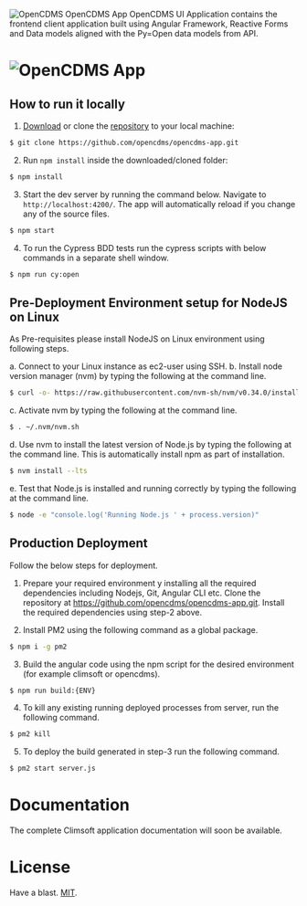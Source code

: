 ![OpenCDMS](http://dev3.opencdms.org/assets/img/brand/opencdms-signet.png) OpenCDMS App
OpenCDMS UI Application contains the frontend client application built using Angular Framework, Reactive Forms and Data models aligned with the Py=Open data models from API.


# ![OpenCDMS App](http://dev3.opencdms.org/assets/img/brand/opencdms-signet.png)

## How to run it locally
1. [Download](https://github.com/opencdms/opencdms-app/tree/main) or clone the [repository](https://github.com/opencdms/opencdms-app.git) to your local machine:
```bash
$ git clone https://github.com/opencdms/opencdms-app.git
```

2. Run `npm install` inside the downloaded/cloned folder:
```bash
$ npm install
```

3. Start the dev server by running the command below. Navigate to `http://localhost:4200/`. The app will automatically reload if you change any of the source files.
```bash
$ npm start
```

4. To run the Cypress BDD tests run the cypress scripts with below commands in a separate shell window.
```bash
$ npm run cy:open
```

## Pre-Deployment Environment setup for NodeJS on Linux

As Pre-requisites please install NodeJS on Linux environment using following steps.

a. Connect to your Linux instance as ec2-user using SSH.
b. Install node version manager (nvm) by typing the following at the command line.
```bash
$ curl -o- https://raw.githubusercontent.com/nvm-sh/nvm/v0.34.0/install.sh | bash
```
c. Activate nvm by typing the following at the command line.
```bash
$ . ~/.nvm/nvm.sh
```
d. Use nvm to install the latest version of Node.js by typing the following at the command line. This is automatically install npm as part of installation.
```bash
$ nvm install --lts
```
e. Test that Node.js is installed and running correctly by typing the following at the command line.
```bash
$ node -e "console.log('Running Node.js ' + process.version)"
```

## Production Deployment

Follow the below steps for deployment.

1. Prepare your required environment y installing all the required dependencies including Nodejs, Git, Angular CLI etc. Clone the repository at https://github.com/opencdms/opencdms-app.git. Install the required dependencies using step-2 above. 

2. Install PM2 using the following command as a global package.
```bash
$ npm i -g pm2
```

3. Build the angular code using the npm script for the desired environment (for example climsoft or opencdms).
```bash
$ npm run build:{ENV}
```

4. To kill any existing running deployed processes from server, run the following command.
```bash
$ pm2 kill
```

5. To deploy the build generated in step-3 run the following command.
```bash
$ pm2 start server.js
```

# Documentation
The complete Climsoft application documentation will soon be available.

# License
Have a blast. [MIT](https://opensource.org/licenses/MIT).


